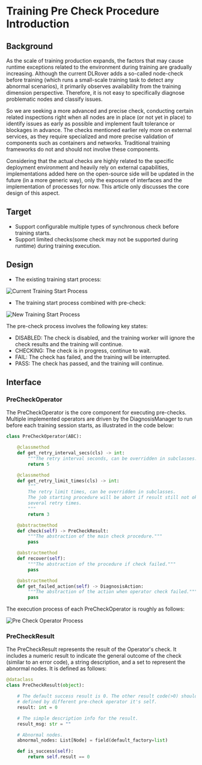 # Training Pre Check Procedure Introduction

## Background

As the scale of training production expands, the factors that may cause 
runtime exceptions related to the environment during training are gradually 
increasing. Although the current DLRover adds a so-called node-check before 
training (which runs a small-scale training task to detect any abnormal 
scenarios), it primarily observes availability from the training dimension 
perspective. Therefore, it is not easy to specifically diagnose problematic 
nodes and classify issues. 

So we are seeking a more advanced and precise check, 
conducting certain related inspections right when all nodes are in place 
(or not yet in place) to identify issues as early as possible and implement 
fault tolerance or blockages in advance. The checks mentioned earlier rely more 
on external services, as they require specialized and more precise validation 
of components such as containers and networks. Traditional training frameworks 
do not and should not involve these components. 

Considering that the actual checks are highly related to the specific deployment 
environment and heavily rely on external capabilities, implementations added here 
on the open-source side will be updated in the future (in a more generic way), 
only the exposure of interfaces and the implementation of processes for now. 
This article only discusses the core design of this aspect.


## Target

- Support configurable multiple types of synchronous check before 
  training starts.
- Support limited checks(some check may not be supported during runtime) 
  during training execution.

## Design

- The existing training start process:

<img src="../figures/current_start_process.png" alt="Current Training Start Process">

- The training start process combined with pre-check:

<img src="../figures/new_start_process.png" alt="New Training Start Process">

  The pre-check process involves the following key states:

  - DISABLED: The check is disabled, and the training worker will ignore the 
              check results and the training will continue.
  - CHECKING: The check is in progress, continue to wait.
  - FAIL: The check has failed, and the training will be interrupted.
  - PASS: The check has passed, and the training will continue.


## Interface

### PreCheckOperator
The PreCheckOperator is the core component for executing pre-checks. Multiple 
implemented operators are driven by the DiagnosisManager to run before each 
training session starts, as illustrated in the code below:

```python
class PreCheckOperator(ABC):

    @classmethod
    def get_retry_interval_secs(cls) -> int:
        """The retry interval seconds, can be overridden in subclasses."""
        return 5

    @classmethod
    def get_retry_limit_times(cls) -> int:
        """
        The retry limit times, can be overridden in subclasses.
        The job starting procedure will be abort if result still not ok after
        several retry times.
        """
        return 3

    @abstractmethod
    def check(self) -> PreCheckResult:
        """The abstraction of the main check procedure."""
        pass

    @abstractmethod
    def recover(self):
        """The abstraction of the procedure if check failed."""
        pass

    @abstractmethod
    def get_failed_action(self) -> DiagnosisAction:
        """The abstraction of the action when operator check failed."""
        pass
```

The execution process of each PreCheckOperator is roughly as follows:

<img src="../figures/pre_check_op.png" alt="Pre Check Operator Process">

### PreCheckResult

The PreCheckResult represents the result of the Operator's check. It includes 
a numeric result to indicate the general outcome of the check 
(similar to an error code), a string description, and a set to represent the 
abnormal nodes. It is defined as follows:

```python
@dataclass
class PreCheckResult(object):

    # The default success result is 0. The other result code(>0) should be
    # defined by different pre-check operator it's self.
    result: int = 0

    # The simple description info for the result.
    result_msg: str = ""

    # Abnormal nodes.
    abnormal_nodes: List[Node] = field(default_factory=list)

    def is_success(self):
        return self.result == 0
```
